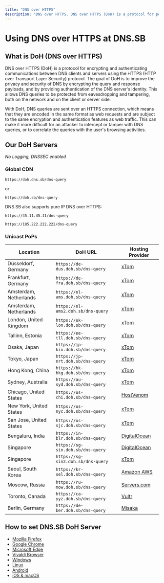 ```yaml
---
title: "DNS over HTTPS"
description: "DNS over HTTPS. DNS over HTTPS (DoH) is a protocol for performing remote Domain Name System (DNS) resolution via the HTTPS protocol."
---
```


# Using DNS over HTTPS at DNS.SB

## What is DoH (DNS over HTTPS)

DNS over HTTPS (DoH) is a protocol for encrypting and authenticating communications between DNS clients and servers using the HTTPS (HTTP over Transport Layer Security) protocol. The goal of DoH is to improve the privacy and security of DNS by encrypting the query and response payloads, and by providing authentication of the DNS server's identity. This allows DNS queries to be protected from eavesdropping and tampering, both on the network and on the client or server side.

With DoH, DNS queries are sent over an HTTPS connection, which means that they are encoded in the same format as web requests and are subject to the same encryption and authentication features as web traffic. This can make it more difficult for an attacker to intercept or tamper with DNS queries, or to correlate the queries with the user's browsing activities.

## Our DoH Servers

*No Logging, DNSSEC enabled*

### Global CDN

```
https://doh.dns.sb/dns-query
```

or

```
https://doh.sb/dns-query
```

DNS.SB also supports pure IP DNS over HTTPS:

```
https://45.11.45.11/dns-query
```

```
https://185.222.222.222/dns-query
```

### Unicast PoPs

| Location                | DoH URL                            | Hosting Provider                           |
| ----------------------- | ---------------------------------- | ------------------------------------------ |
| Düsseldorf, Germany     | `https://de-dus.doh.sb/dns-query`  | [xTom](https://xtom.com/)                  |
| Frankfurt, Germany      | `https://de-fra.doh.sb/dns-query`  | [xTom](https://xtom.com/)                  |
| Amsterdam, Netherlands  | `https://nl-ams.doh.sb/dns-query`  | [xTom](https://xtom.com/)                  |
| Amsterdam, Netherlands  | `https://nl-ams2.doh.sb/dns-query` | [xTom](https://xtom.com/)                  |
| London, United Kingdom  | `https://uk-lon.doh.sb/dns-query`  | [xTom](https://xtom.com/)                  |
| Tallinn, Estonia        | `https://ee-tll.doh.sb/dns-query`  | [xTom](https://xtom.com/)                  |
| Osaka, Japan            | `https://jp-kix.doh.sb/dns-query`  | [xTom](https://xtom.com/)                  |
| Tokyo, Japan            | `https://jp-nrt.doh.sb/dns-query`  | [xTom](https://xtom.com/)                  |
| Hong Kong, China        | `https://hk-hkg.doh.sb/dns-query`  | [xTom](https://xtom.com/)                  |
| Sydney, Australia       | `https://au-syd.doh.sb/dns-query`  | [xTom](https://xtom.com/)                  |
| Chicago, United States  | `https://us-chi.doh.sb/dns-query`  | [HostVenom](https://xt.om/hostvenom)       |
| New York, United States | `https://us-nyc.doh.sb/dns-query`  | [xTom](https://xtom.com/)                  |
| San Jose, United States | `https://us-sjc.doh.sb/dns-query`  | [xTom](https://xtom.com/)                  |
| Bengaluru, India        | `https://in-blr.doh.sb/dns-query`  | [DigitalOcean](https://xt.om/digitalocean) |
| Singapore               | `https://sg-sin.doh.sb/dns-query`  | [DigitalOcean](https://xt.om/digitalocean) |
| Singapore               | `https://sg-sin2.doh.sb/dns-query` | [xTom](https://xtom.com/)                  |
| Seoul, South Korea      | `https://kr-sel.doh.sb/dns-query`  | [Amazon AWS](https://aws.amazon.com/)      |
| Moscow, Russia          | `https://ru-mow.doh.sb/dns-query`  | [Servers.com](https://xt.om/serverscom)    |
| Toronto, Canada         | `https://ca-yyz.doh.sb/dns-query`  | [Vultr](https://xt.om/vultr)               |
| Berlin, Germany         | `https://de-ber.doh.sb/dns-query`  | [Misaka](https://misaka.io/)               |

## How to set DNS.SB DoH Server

- [Mozilla Firefox](/doh/firefox/)
- [Google Chrome](/doh/chrome/)
- [Microsoft Edge](/doh/edge/)
- [Vivaldi Browser](/doh/vivaldi/)
- [Windows](/doh/windows/)
- [Linux](/doh/linux/)
- [Android](/doh/android/)
- [iOS & macOS](/doh/apple/)
